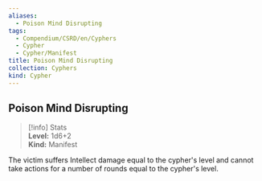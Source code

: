 ```yaml
---
aliases:
  - Poison Mind Disrupting
tags:
  - Compendium/CSRD/en/Cyphers
  - Cypher
  - Cypher/Manifest
title: Poison Mind Disrupting
collection: Cyphers
kind: Cypher
---
```

## Poison Mind Disrupting  
>[!info] Stats  
> **Level:** 1d6+2  
> **Kind:** Manifest
  
The victim suffers Intellect damage equal to the cypher's level and cannot take actions for a number of rounds equal to the cypher's level.